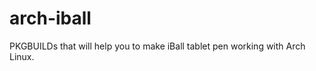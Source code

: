 arch-iball
==========

PKGBUILDs that will help you to make iBall tablet pen working with Arch Linux.
